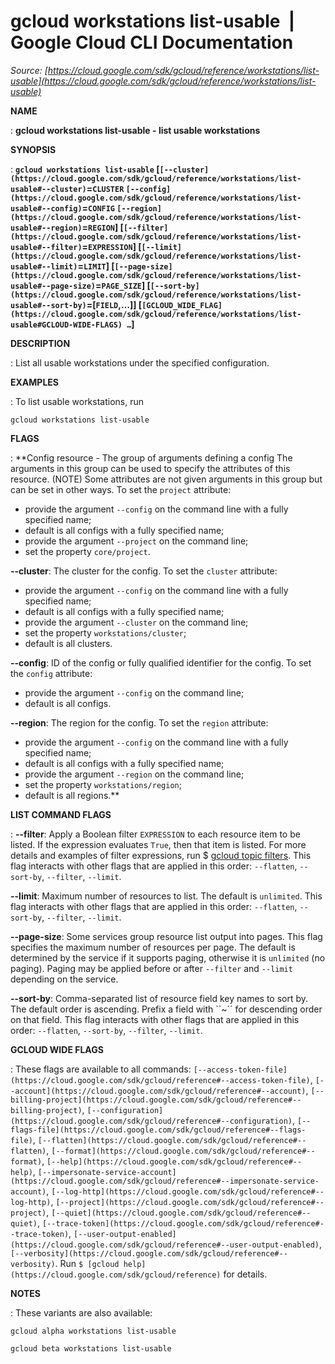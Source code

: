 # gcloud workstations list-usable  |  Google Cloud CLI Documentation

*Source: [https://cloud.google.com/sdk/gcloud/reference/workstations/list-usable](https://cloud.google.com/sdk/gcloud/reference/workstations/list-usable)*

**NAME**

: **gcloud workstations list-usable - list usable workstations**

**SYNOPSIS**

: **`gcloud workstations list-usable` [`[--cluster](https://cloud.google.com/sdk/gcloud/reference/workstations/list-usable#--cluster)`=`CLUSTER` `[--config](https://cloud.google.com/sdk/gcloud/reference/workstations/list-usable#--config)`=`CONFIG` `[--region](https://cloud.google.com/sdk/gcloud/reference/workstations/list-usable#--region)`=`REGION`] [`[--filter](https://cloud.google.com/sdk/gcloud/reference/workstations/list-usable#--filter)`=`EXPRESSION`] [`[--limit](https://cloud.google.com/sdk/gcloud/reference/workstations/list-usable#--limit)`=`LIMIT`] [`[--page-size](https://cloud.google.com/sdk/gcloud/reference/workstations/list-usable#--page-size)`=`PAGE_SIZE`] [`[--sort-by](https://cloud.google.com/sdk/gcloud/reference/workstations/list-usable#--sort-by)`=[`FIELD`,…]] [`[GCLOUD_WIDE_FLAG](https://cloud.google.com/sdk/gcloud/reference/workstations/list-usable#GCLOUD-WIDE-FLAGS) …`]**

**DESCRIPTION**

: List all usable workstations under the specified configuration.

**EXAMPLES**

: To list usable workstations, run

```
gcloud workstations list-usable
```

**FLAGS**

: **Config resource - The group of arguments defining a config The arguments in this
group can be used to specify the attributes of this resource. (NOTE) Some
attributes are not given arguments in this group but can be set in other ways.
To set the `project` attribute:

- provide the argument `--config` on the command line with a fully
specified name;
- default is all configs with a fully specified name;
- provide the argument `--project` on the command line;
- set the property `core/project`.

**--cluster**:
The cluster for the config.
To set the `cluster` attribute:

- provide the argument `--config` on the command line with a fully
specified name;
- default is all configs with a fully specified name;
- provide the argument `--cluster` on the command line;
- set the property `workstations/cluster`;
- default is all clusters.

**--config**:
ID of the config or fully qualified identifier for the config.
To set the `config` attribute:

- provide the argument `--config` on the command line;
- default is all configs.

**--region**:
The region for the config.
To set the `region` attribute:

- provide the argument `--config` on the command line with a fully
specified name;
- default is all configs with a fully specified name;
- provide the argument `--region` on the command line;
- set the property `workstations/region`;
- default is all regions.**

**LIST COMMAND FLAGS**

: **--filter**:
Apply a Boolean filter `EXPRESSION` to each resource item
to be listed. If the expression evaluates `True`, then that item is
listed. For more details and examples of filter expressions, run $ [gcloud topic filters](https://cloud.google.com/sdk/gcloud/reference/topic/filters). This flag
interacts with other flags that are applied in this order:
`--flatten`, `--sort-by`, `--filter`,
`--limit`.

**--limit**:
Maximum number of resources to list. The default is `unlimited`. This
flag interacts with other flags that are applied in this order:
`--flatten`, `--sort-by`, `--filter`,
`--limit`.

**--page-size**:
Some services group resource list output into pages. This flag specifies the
maximum number of resources per page. The default is determined by the service
if it supports paging, otherwise it is `unlimited` (no paging).
Paging may be applied before or after `--filter` and
`--limit` depending on the service.

**--sort-by**:
Comma-separated list of resource field key names to sort by. The default order
is ascending. Prefix a field with ``~´´ for descending order on that
field. This flag interacts with other flags that are applied in this order:
`--flatten`, `--sort-by`, `--filter`,
`--limit`.

**GCLOUD WIDE FLAGS**

: These flags are available to all commands: `[--access-token-file](https://cloud.google.com/sdk/gcloud/reference#--access-token-file)`,
`[--account](https://cloud.google.com/sdk/gcloud/reference#--account)`, `[--billing-project](https://cloud.google.com/sdk/gcloud/reference#--billing-project)`,
`[--configuration](https://cloud.google.com/sdk/gcloud/reference#--configuration)`,
`[--flags-file](https://cloud.google.com/sdk/gcloud/reference#--flags-file)`,
`[--flatten](https://cloud.google.com/sdk/gcloud/reference#--flatten)`, `[--format](https://cloud.google.com/sdk/gcloud/reference#--format)`, `[--help](https://cloud.google.com/sdk/gcloud/reference#--help)`, `[--impersonate-service-account](https://cloud.google.com/sdk/gcloud/reference#--impersonate-service-account)`,
`[--log-http](https://cloud.google.com/sdk/gcloud/reference#--log-http)`,
`[--project](https://cloud.google.com/sdk/gcloud/reference#--project)`, `[--quiet](https://cloud.google.com/sdk/gcloud/reference#--quiet)`, `[--trace-token](https://cloud.google.com/sdk/gcloud/reference#--trace-token)`, `[--user-output-enabled](https://cloud.google.com/sdk/gcloud/reference#--user-output-enabled)`,
`[--verbosity](https://cloud.google.com/sdk/gcloud/reference#--verbosity)`.
Run `$ [gcloud help](https://cloud.google.com/sdk/gcloud/reference)` for details.

**NOTES**

: These variants are also available:

```
gcloud alpha workstations list-usable
```

```
gcloud beta workstations list-usable
```